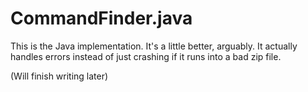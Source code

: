 # CommandFinder.java

This is the Java implementation. It's a little better, arguably. It actually
handles errors instead of just crashing if it runs into a bad zip file.

(Will finish writing later)
